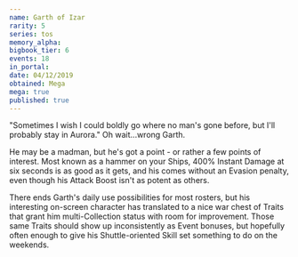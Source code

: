 ```yaml
---
name: Garth of Izar
rarity: 5
series: tos
memory_alpha:
bigbook_tier: 6
events: 18
in_portal:
date: 04/12/2019
obtained: Mega
mega: true
published: true
---
```


"Sometimes I wish I could boldly go where no man's gone before, but I'll probably stay in Aurora." Oh wait...wrong Garth.

He may be a madman, but he's got a point - or rather a few points of interest. Most known as a hammer on your Ships, 400% Instant Damage at six seconds is as good as it gets, and his comes without an Evasion penalty, even though his Attack Boost isn't as potent as others.

There ends Garth's daily use possibilities for most rosters, but his interesting on-screen character has translated to a nice war chest of Traits that grant him multi-Collection status with room for improvement. Those same Traits should show up inconsistently as Event bonuses, but hopefully often enough to give his Shuttle-oriented Skill set something to do on the weekends.
